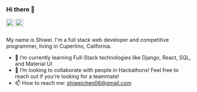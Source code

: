 ### Hi there 👋
<a href="https://www.linkedin.com/in/schen15/">
  <img align="left" alt="Shiwei's Linkedin" width="22px" src="https://raw.githubusercontent.com/peterthehan/peterthehan/master/assets/linkedin.svg" />
</a>

<a href="https://www.instagram.com/shiwei_chen06/">
  <img align="left" alt="Shiwei's Instagram" width="22px" src="https://raw.githubusercontent.com/hussainweb/hussainweb/main/icons/instagram.png" />
</a>

<br/>
<br/>

My name is Shiwei. I'm a full stack web developer and competitive programmer, living in Cupertino, California. 

- 🌱 I’m currently learning Full-Stack technologies like Django, React, SQL, and Material UI
- 👯 I’m looking to collaborate with people in Hackathons! Feel free to reach out if you're looking for a teammate!
- 📫 How to reach me: shiweichen06@gmail.com
